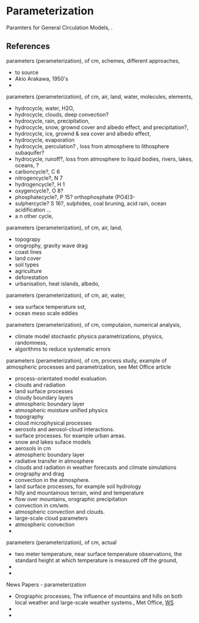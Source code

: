 # Parameterization

Paramters for General Circulation Models, . 

## References

parameters (perameterization), of cm, schemes, different approaches, 
* to source
* Akio Arakawa, 1950's
* 

parameters (perameterization), of cm, air, land, water, molecules, elements, 
* hydrocycle, water, H2O, 
* hydrocycle, clouds, deep convection?
* hydrocycle, rain, precipitation, 
* hydrocycle, snow, grownd cover and albedo effect, and precipitation?, 
* hydrocycle, ice, grownd & sea cover and albedo effect, 
* hydrocycle, evaporation
* hydrocycle, perculation? , loss from atmosphere to lithosphere subaquifer? 
* hydrocycle, runoff?, loss from atmosphere to liquid bodies, rivers, lakes, oceans, ?
* carboncycle?, C 6
* nitrogencycle?, N 7
* hydrogencycle?, H 1
* oxygencycle?, O 8? 
* phosphatecycle?, P 15? orthophosphate (PO4)3- 
* sulphercycle? S 16?, sulphides, coal bruning, acid rain, ocean acidification ...
* a n other cycle, 

parameters (perameterization), of cm, air, land, 
* topograpy
* orogrophy, gravity wave drag
* coast lines
* land cover
* soil types
* agriculture
* deforestation
* urbanisation, heat islands, albedo,

parameters (perameterization), of cm, air, water, 
* sea surface temperature sst,
* ocean meso scale eddies

parameters (perameterization), of cm, computaion, numerical analysis, 
* climate model stochastic physics parametrizations, physics, randomness,
* algorithms to reduce systematic errors

parameters (perameterization), of cm, process study, example of atmospheric processes and parametrization, see Met Office article
* process-orientated model evaluation.
* clouds and radiation
* land surface processes
* cloudy boundary layers
* atmospheric boundary layer
* atmospheric moisture unified physics
* topography 
* cloud microphysical processes
* aerosols and aerosol-cloud interactions.
* surface processes. for example urban areas.
* snow and lakes suface models
* aerosols in cm
* atmospheric boundary layer
* radiative transfer in atmosphere
* clouds and radiation in weather forecasts and climate simulations
* orography and drag 
* convection in the atmosphere.
* land surface processes, for example soil hydrology
* hilly and mountainous terrain, wind and temperature
* flow over mountains, orographic precipitation
* convection in cm/wm.
* atmospheric convection and clouds.
* large-scale cloud parameters
* atmospheric convection
* 

parameters (perameterization), of cm, actual
* two meter temperature, near surface temperature observations, the standard height at which temperature is measured off the ground, 
* 
* 

News Papers - parameterization
*  Orographic processes, The influence of mountains and hills on both local weather and large-scale weather systems., Met Office, [WS](https://www.metoffice.gov.uk/research/foundation/parametrizations/orography)
* 
* 
